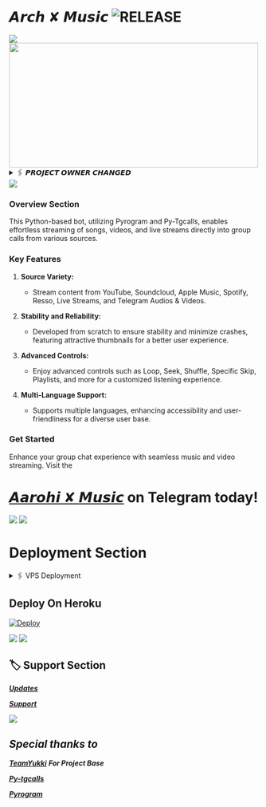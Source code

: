 # 𝘼𝙧𝙘𝙝 ✘ 𝙈𝙪𝙨𝙞𝙘 <img src="https://img.shields.io/github/v/release/ArchBots/ArchMusic?color=green&logo=github&logoColor=red&style=social" alt="RELEASE">
<img src="https://user-images.githubusercontent.com/73097560/115834477-dbab4500-a447-11eb-908a-139a6edaec5c.gif">

<img src="https://telegra.ph/file/67a7078573dbf895ce7aa.jpg" align="middle" width="500" height="250"/>

<!-- 𝙋𝙍𝙊𝙅𝙀𝘾𝙏 𝙊𝙒𝙉𝙀𝙍𝙎𝙃𝙄𝙋 𝙏𝙍𝘼𝙉𝙎𝙁𝙀𝙍 -->
<details>
  <summary>🖇 𝙋𝙍𝙊𝙅𝙀𝘾𝙏 𝙊𝙒𝙉𝙀𝙍 𝘾𝙃𝘼𝙉𝙂𝙀𝘿</summary>
Hello everyone,

I am excited to announce that I have taken over ownership of this repository! With the previous owner's blessing, I am committed to continuing the development and maintenance of this project.

I want to express my gratitude to the previous owner for their hard work and dedication to this project. It's an honor to have the opportunity to carry the torch forward.

Moving forward, I welcome your support and contributions to help make this project even better. Together, we can ensure its continued success and usefulness to the community.

Thank you all for your support, and I look forward to working with you on this exciting journey!

Best regards,
**_Chiranjib_**
</details>
<img src="https://user-images.githubusercontent.com/73097560/115834477-dbab4500-a447-11eb-908a-139a6edaec5c.gif">

### Overview Section
This Python-based bot, utilizing Pyrogram and Py-Tgcalls, enables effortless streaming of songs, videos, and live streams directly into group calls from various sources.

### Key Features

1. **Source Variety:**
   - Stream content from YouTube, Soundcloud, Apple Music, Spotify, Resso, Live Streams, and Telegram Audios & Videos.

2. **Stability and Reliability:**
   - Developed from scratch to ensure stability and minimize crashes, featuring attractive thumbnails for a better user experience.

3. **Advanced Controls:**
   - Enjoy advanced controls such as Loop, Seek, Shuffle, Specific Skip, Playlists, and more for a customized listening experience.

4. **Multi-Language Support:**
   - Supports multiple languages, enhancing accessibility and user-friendliness for a diverse user base.

### Get Started
Enhance your group chat experience with seamless music and video streaming.
 Visit the 
# [𝘼𝙖𝙧𝙤𝙝𝙞 ✘ 𝙈𝙪𝙨𝙞𝙘](https://t.me/AarohiMusicBot) on Telegram today!

<img src="https://user-images.githubusercontent.com/73097560/115834477-dbab4500-a447-11eb-908a-139a6edaec5c.gif">
<img src="https://user-images.githubusercontent.com/73097560/115834477-dbab4500-a447-11eb-908a-139a6edaec5c.gif">

# Deployment Section
<!-- VPS Deployment -->
<details>
  <summary>🖇 VPS Deployment</summary>

  1. Upgrade and Update:
     <pre>
     sudo apt-get update && sudo apt-get upgrade -y
     </pre>

  2. Installing Required Packages:
     <pre>
     sudo apt-get install python3-pip ffmpeg -y
     </pre>

  3. Setting up PIP:
     <pre>
     sudo pip3 install -U pip
     </pre>

  4. Installing Node:
     <pre>
     curl -fssL https://deb.nodesource.com/setup_18.x | sudo -E bash - && sudo apt-get install nodejs -y && npm i -g npm
     </pre>

  5. Clone the Repository:
     <pre>
     git clone your_repo_link && cd repo_name
     </pre>

  6. Install Requirements:
     <pre>
     pip3 install -U -r requirements.txt
     </pre>

  7. Create .env with sample.env:
     <pre>
     cp sample.env .env
     </pre>

  8. Editing Vars:
     <pre>
     vi .env
     </pre>
     Press `I` to start editing. Edit .env with your values. Press `Esc`, then type `:wq` to save and exit.

  9. Finally, Run Your Music Bot:
     <pre>
     sudo apt install tmux && tmux
     bash start
     </pre>
</details>



## Deploy On Heroku

[![Deploy](https://www.herokucdn.com/deploy/button.svg)](https://heroku.com/deploy?template=https://github.com/Koch-Dev/Dooker)

<img src="https://user-images.githubusercontent.com/73097560/115834477-dbab4500-a447-11eb-908a-139a6edaec5c.gif">
<img src="https://user-images.githubusercontent.com/73097560/115834477-dbab4500-a447-11eb-908a-139a6edaec5c.gif">

## 🏷 Support Section
**_[Updates](https://t.me/archbots)_**

**_[Support](https://t.me/StereoIndiaChatting)_**

<img src="https://user-images.githubusercontent.com/73097560/115834477-dbab4500-a447-11eb-908a-139a6edaec5c.gif">

## **_Special thanks to_**
**_[TeamYukki](https://github.com/TeamYukki)_** **_For Project Base_**

**_[Py-tgcalls](https://github.com/pytgcalls)_** 

**_[Pyrogram](https://github.com/pyrogram)_**
